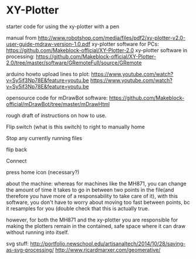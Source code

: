 # XY-Plotter
starter code for using the xy-plotter with a pen

manual from http://www.robotshop.com/media/files/pdf2/xy-plotter-v2.0-user-guide-mdraw-version-1.0.pdf
xy-plotter software for PCs: https://github.com/Makeblock-official/XY-Plotter-2.0
xy-plotter software in processing: https://github.com/Makeblock-official/XY-Plotter-2.0/tree/master/software/GRemoteFull/source/GRemote

arduino howto upload lines to plot: https://www.youtube.com/watch?v=Sy5if3Np78E&feature=youtu.be
https://www.youtube.com/watch?v=Sy5if3Np78E&feature=youtu.be

opensource code for mDrawBot software: https://github.com/Makeblock-official/mDrawBot/tree/master/mDrawHtml

rough draft of instructions on how to use.

Flip switch (what is this switch) to right to manually home

Stop any currently running files

flip back

Connect

press home icon (necessary?)


about the machine: whereas for machines like the MH871, you can change the amount of time it takes to go in between two points in the file(and therefore you have more of a responsability to take care of it), with this software, you don't have to worry about moving too fast between points, bc it resamples for you (double check that this is actually true.

however, for both the MH871 and the xy-plotter you are responsible for making the plotters remain in the contained, safe space where it can draw without running into itself.


svg stuff:
http://portfolio.newschool.edu/artisanaltech/2014/10/28/saving-as-svg-processing/
http://www.ricardmarxer.com/geomerative/
